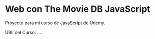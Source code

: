 # Web con The Movie DB JavaScript
Proyecto para mi curso de JavaScript de Udemy.

URL del Curso: ....
